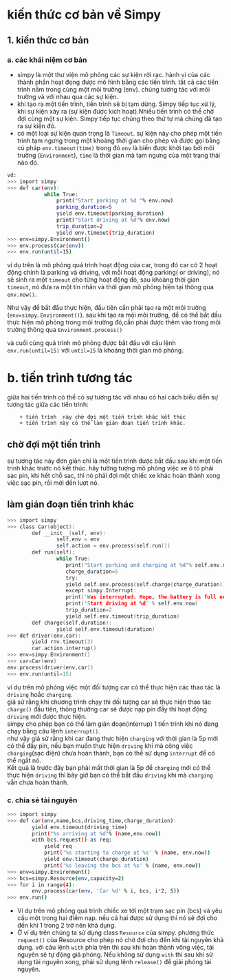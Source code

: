 # kiến thức cơ bản về Simpy
## 1. kiến thức cơ bản
### a. các khái niệm cơ bản
 - simpy là một thư viện mô phỏng các sự kiện rời rạc. hành vi của các thành phần hoạt đọng được mô hình bằng các tiến trình. tất cả các tiến trình nằm trong cùng một môi trường (env). chúng tương tác với môi trường và với nhau qua các sự kiện.
 - khi tạo ra một tiến trình, tiến trình sẽ bị tạm dừng. Simpy tiếp tục xử lý, khi sự kiện xảy ra (sự kiện được kích hoạt).Nhiều tiến trình có thể chờ đợi cùng một sự kiện. Simpy tiếp tục chúng theo thứ tự mà chúng đã tạo ra sự kiện đó.
- có một loại sự kiện quan trọng là `Timeout`. sự kiện này cho phép một tiến trình tạm ngưng trong một khoảng thời gian cho phép và được gọi bằng cú pháp  `env.timeout(time)` trong đó `env` là biến được khởi tạo bởi môi trường (`Environment`), `time` là thời gian mà tạm ngưng của một trạng thái nào đó.
```sh 
vd: 
>>> import simpy
>>> def car(env):
            while True:
                print("Start parking at %d "% env.now)
                parking_duration=5
                yield env.timeout(parking_duration)
                print("Start driving at %d"% env.now)
                trip_duration=2
                yield env.timeout(trip_duration)
>>> env=simpy.Environment()
>>> env.process(car(env))
>>> env.run(until=15)
```
ví dụ trên là mô phỏng quá trình hoạt động của car, trong đó car có 2 hoạt động chính là parking và driving, với mỗi hoạt động parking( or driving), nó sẽ sinh ra một `timeout` cho từng hoạt động đó, sau khoảng thời gian `timeout`, nó đưa ra một tin nhắn và thời gian mô phỏng hiện tại thông qua `env.now()`.
    
  Như vậy để bắt đầu thực hiện, đầu tiên cần phải tạo ra một môi trường (`env=simpy.Environment()`). sau khi tạo ra mội môi trường, để có thể bắt đầu thực hiện mô phỏng trong môi trường đó,cần phải được thêm vào trong môi trường thông qua `Environment.process()`

  và cuối cùng quá trình mô phỏng được bắt đầu với câu lệnh `env.run(until=15)` với  `until=15` là khoảng thời gian mô phỏng.
# b. tiến trình tương tác
giữa hai tiến trình có thể có sự tương tác với nhau
có hai cách biểu diễn sự tương tác giữa các tiến trình:

        + tiến trình  này chờ đợi một tiến trình khác kết thúc
        + tiến trình này có thể làm gián đoạn tiến trình khác.
## **chờ đợi một tiến trình** 
sự tương tác này đơn giản chỉ là một tiến trình được bắt đầu sau khi một tiến trình khác trước nó kết thúc. hãy tưởng tượng mô phỏng việc xe ô tô phải sạc pin, khi hết chỗ sạc, thì nó phải đợi một chiếc xe khác hoàn thành xong việc sạc pin, rồi mới đến lượt nó.
## **làm gián đoạn tiến trình khác**
```c
>>> import simpy
>>> class Car(object):
        def __init__(self, env):
                self.env = env
                self.action = env.process(self.run())
        def run(self):
                while True:
                   print("Start parking and charging at %d"% self.env.now)
                   charge_duration=5
                   try:
                   yield self.env.process(self.charge(charge_duration))
                   except simpy.Interrupt:
                   print('Was interrupted. Hope, the battery is full enough ...')
                   print('Start driving at %d' % self.env.now)
                   trip_duration=2
                   yield self.env.timeout(trip_duration)
        def charge(self,duration):
                yield self.env.timeout(duration)
>>> def driver(env,car):
        yield rnv.timeout(3)
        car.action.interrup()
>>> env=simpy.Environment()
>>> car=Car(env)
env.process(driver(env,car))
>>> env.run(until=15)
```

ví dụ trên mô phỏng việc một đối tượng car có thể thực hiện các thao tác là `driving` hoắc `charging`.   
giả sử rằng khi chương trình chạy thì đối tượng car sẽ thực hiện thao tác `charge()` đầu tiên, thông thường car sẽ được nạp pin đầy thì hoạt động `driving` mới được thực hiện.   
simpy cho phép bạn có thể làm gián đoạn(interrup) 1 tiến trình khi nó đang chạy bằng câu lệnh `interrupt()`.   
như vậy giả sử rằng khi car đang thực hiện `charging` với thời gian là 5p mới có thể đầy pin, nếu bạn muốn thực hiện `driving` khi mà công việc `charging`(sạc điện) chưa hoàn thành, bạn có thể sử dụng `interrupt` để có thể ngắt nó.   
Kết quả là trước đây bạn phải mất  thời gian là 5p để `charging` mới có thể thực hiện `driving` thì bây giờ bạn có thể bắt đầu `driving` khi mà `charging` vẫn chưa hoàn thành.
### c. chia sẻ tài nguyên
```sh
>>> import simpy
>>> def car(env,name,bcs,driving_time,charge_duration):
        yield env.timeout(driving_time)
        print("%s arriving at %d"% (name,env.now))
        with bcs.request() as req:
            yield req
            print('%s starting to charge at %s' % (name, env.now))
            yield env.timeout(charge_duration)
            print('%s leaving the bcs at %s' % (name, env.now))
>>> env=simpy.Environment()
>>> bcs=simpy.Resource(env,capacity=2)
>>> for i in range(4):
        env.process(car(env, 'Car %d' % i, bcs, i*2, 5))
>>> env.run()
```
- Ví dụ trên mô phỏng quá trình chiếc xe tới một trạm sạc pin (bcs) và yêu cầu một trong hai điểm nạp. nếu cả hai được sử dụng thì nó sẽ đợi cho đến khi 1 trong 2 trở nên khả dụng.
- Ở ví dụ trên chúng ta sử dụng class `Resource` của simpy. phương thức `request()` của Resource cho phép nó chờ đợi cho đến khi tài nguyên khả dụng. với câu lệnh `with` phía trên thì sau khi hoàn thành vông việc, tài nguyên sẽ tự động giả phóng. Nếu không sử dụng `with` thì sau khi sử dụng tài nguyên xong, phải sử dụng lệnh `release()` để giải phóng tài nguyên.





